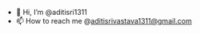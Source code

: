 - 👋 Hi, I’m @aditisri1311
- 📫 How to reach me @aditisrivastava1311@gmail.com

<!---
aditisri1311/aditisri1311 is a ✨ special ✨ repository because its `README.md` (this file) appears on your GitHub profile.
You can click the Preview link to take a look at your changes.
--->
